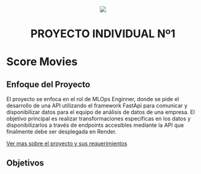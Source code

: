 <p align=center><img src=https://d31uz8lwfmyn8g.cloudfront.net/Assets/logo-henry-white-lg.png><p>

# <h1 align=center> **PROYECTO INDIVIDUAL Nº1** </h1>

# Score Movies

## Enfoque del Proyecto

El proyecto se enfoca en el rol de MLOps Enginner, donde se pide el desarrollo de una API utilizando el framework FastApi
para comunicar y disponibilizar datos para el equipo de análisis de datos de una empresa. 
El objetivo principal es realizar transformaciones 
específicas en los datos y disponibilizarlos a través de endpoints accesibles mediante la API que finalmente debe ser desplegada en Render.

[Ver mas sobre el proyecto y sus requerimientos](https://github.com/HX-PRomero/PI_ML_OPS/blob/main/Readme.md)

## Objetivos








